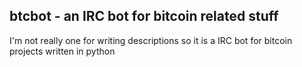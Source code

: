 btcbot - an IRC bot for bitcoin related stuff
---
I'm not really one for writing descriptions so it is a IRC bot for bitcoin projects written in python
